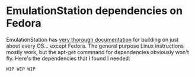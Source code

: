 # EmulationStation dependencies on Fedora

EmulationStation has [very thorough documentation](https://github.com/Aloshi/EmulationStation/blob/master/README.md) for building on just about every OS... except Fedora. The general purpose Linux instructions mostly work, but the apt-get commnand for dependencies obviously won't fly. Here's the dependencies that I found I needed:

```
WIP WIP WIP
```
